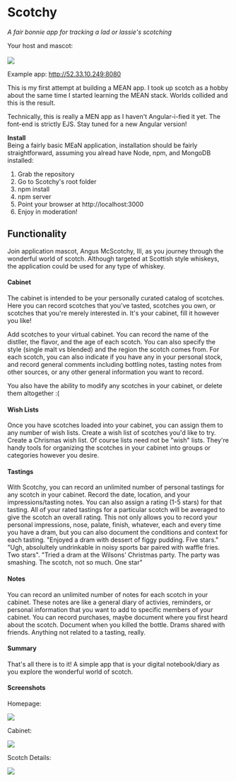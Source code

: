 # Scotchy
<em>A fair bonnie app for tracking a lad or lassie's scotching</em>

Your host and mascot:<br><br>
<img src="screenshots/angus.png">

Example app:  http://52.33.10.249:8080

This is my first attempt at building a MEAN app.  I took up scotch as a hobby about the same time I started learning the MEAN stack. Worlds collided and this is the result.

Technically, this is really a MEN app as I haven't Angular-i-fied it yet.  The font-end is strictly EJS. Stay tuned for a new Angular version!

<strong>Install</strong><br>
Being a fairly basic MEaN application, installation should be fairly straightforward, assuming you alread have Node, npm, and MongoDB installed:  

1) Grab the repository
2) Go to Scotchy's root folder
3) npm install
4) npm server
5) Point your browser at http://localhost:3000
6) Enjoy in moderation!

<h2>Functionality</h2>
Join application mascot, Angus McScotchy, III, as you journey through the wonderful world of scotch.  Although targeted at Scottish style whiskeys, the application could be used for any type of whiskey.

<h4>Cabinet</h4>

The cabinet is intended to be your personally curated catalog of scotches.  Here you can record scotches that you've tasted, scotches you own, or scotches that you're merely interested in.  It's your cabinet, fill it however you like!

Add scotches to your virtual cabinet. You can record the name of the distller, the flavor, and the age of each scotch.  You can also specify the style (single malt vs blended) and the region the scotch comes from.  For each scotch, you can also indicate if you have any in your personal stock, and record general comments including bottling notes, tasting notes from other sources, or any other general information you want to record.

You also have the ability to modify any scotches in your cabinet, or delete them altogether :(

<h4>Wish Lists</h4>

Once you have scotches loaded into your cabinet, you can assign them to any number of wish lists.  Create a wish list of scotches you'd like to try.  Create a Chrismas wish list.  Of course lists need not be "wish" lists.  They're handy tools for organizing the scotches in your cabinet into groups or categories however you desire.

<h4>Tastings</h4>

With Scotchy, you can record an unlimited number of personal tastings for any scotch in your cabinet. Record the date, location, and your impressions/tasting notes.  You can also assign a rating (1-5 stars) for that tasting.  All of your rated tastings for a particular scotch will be averaged to give the scotch an overall rating. This not only allows you to record your personal impressions, nose, palate, finish, whatever, each and every time you have a dram, but you can also document the conditions and context for each tasting.  "Enjoyed a dram with dessert of figgy pudding. Five stars." "Ugh, absolultely undrinkable in noisy sports bar paired with waffle fries. Two stars". "Tried a dram at the Wilsons' Christmas party. The party was smashing. The scotch, not so much. One star"

<h4>Notes</h4>

You can record an unlimited number of notes for each scotch in your cabinet. These notes are like a general diary of activies, reminders, or personal information that you want to add to specific members of your cabinet. You can record purchases, maybe document where you first heard about the scotch.  Document when you killed the bottle.  Drams shared with friends.  Anything not related to a tasting, really.

<h4>Summary</h4>

That's all there is to it! A simple app that is your digital notebook/diary as you explore the wonderful world of scotch.

<h4>Screenshots</h4>

Homepage:

<img src="screenshots/home.png">

Cabinet:

<img src="screenshots/cabinet.png">

Scotch Details:

<img src="screenshots/scotch-detail.png">


